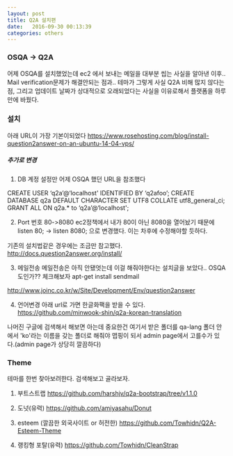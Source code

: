 ```yaml
---
layout: post
title: Q2A 설치편
date:   2016-09-30 00:13:39
categories: others
---
```


### OSQA -> Q2A
어제 OSQA를 설치했었는데 ec2 에서 보내는 메일을 대부분 씹는 사실을 알아낸 이후.. Mail verification문제가 해결안되는 점과.. 테마가 그렇게 사실 Q2A 비해 많지 않다는 점, 그리고 업데이트 날짜가 상대적으로 오래되었다는 사실을 이유로해서 플랫폼을 하루만에 바꿨다.

### 설치
아래 URL이 가장 기본이되었다
https://www.rosehosting.com/blog/install-question2answer-on-an-ubuntu-14-04-vps/

##### 추가로 변경
1. DB 계정 설정만 어제 OSQA 했던 URL을 참조했다

CREATE USER ‘q2a’@‘localhost' IDENTIFIED BY ‘q2afoo’;
CREATE DATABASE q2a DEFAULT CHARACTER SET UTF8 COLLATE utf8_general_ci;
GRANT ALL ON q2a.* to ‘q2a’@‘localhost';

2. Port 번호 80->8080
ec2정책에서 내가 80이 아닌 8080을 열어놨기 때문에
 listen 80; ->  listen 8080; 으로 변경했다.
 이는 차후에 수정해야할 듯하다.


기존의 설치법같은 경우에는 조금만 참고했다.
http://docs.question2answer.org/install/



3. 메일전송
메일전송은 아직 안됐엇는데 이걸 해줘야한다는 설치글을 보았다.. OSQA도인가?? 체크해보자
apt-get install sendmail

http://www.joinc.co.kr/w/Site/Development/Env/question2answer

4. 언어변경
아래 url로 가면 한글화팩을 받을 수 있다.
https://github.com/minwook-shin/q2a-korean-translation

나머진 구글에 검색해서 해보면 아는데 중요한건 여기서 받은 폴더를  qa-lang 폴더 안에서 'ko'라는 이름을 갖는 폴더로 해줘야 맵핑이 되서 admin page에서 고를수가 있다.(admin page가 상당히 깔끔하다)

### Theme  
테마를 한번 찾아보려한다. 검색해보고 골라보자.
1. 부트스트랩
https://github.com/harshjv/q2a-bootstrap/tree/v1.1.0


2. 도넛(유력)
https://github.com/amiyasahu/Donut


3. esteem (깔끔한 외국사이트 or 허전한)
https://github.com/Towhidn/Q2A-Esteem-Theme

4. 랭킹형 포탈(유력)
https://github.com/Towhidn/CleanStrap
